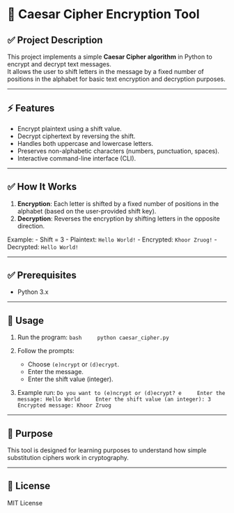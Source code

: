 # 🔐 Caesar Cipher Encryption Tool

## ✅ Project Description

This project implements a simple **Caesar Cipher algorithm** in Python
to encrypt and decrypt text messages.\
It allows the user to shift letters in the message by a fixed number of
positions in the alphabet for basic text encryption and decryption
purposes.

------------------------------------------------------------------------

## ⚡ Features

-   Encrypt plaintext using a shift value.
-   Decrypt ciphertext by reversing the shift.
-   Handles both uppercase and lowercase letters.
-   Preserves non-alphabetic characters (numbers, punctuation, spaces).
-   Interactive command-line interface (CLI).

------------------------------------------------------------------------

## ✅ How It Works

1.  **Encryption**: Each letter is shifted by a fixed number of
    positions in the alphabet (based on the user-provided shift key).
2.  **Decryption**: Reverses the encryption by shifting letters in the
    opposite direction.

Example: - Shift = 3 - Plaintext: `Hello World!` - Encrypted:
`Khoor Zruog!` - Decrypted: `Hello World!`

------------------------------------------------------------------------

## ✅ Prerequisites

-   Python 3.x

------------------------------------------------------------------------

## 🚀 Usage

1.  Run the program: `bash     python caesar_cipher.py`

2.  Follow the prompts:

    -   Choose `(e)ncrypt` or `(d)ecrypt`.
    -   Enter the message.
    -   Enter the shift value (integer).

3.  Example run:
    `Do you want to (e)ncrypt or (d)ecrypt? e     Enter the message: Hello World     Enter the shift value (an integer): 3     Encrypted message: Khoor Zruog`

------------------------------------------------------------------------

## 🎯 Purpose

This tool is designed for learning purposes to understand how simple
substitution ciphers work in cryptography.

------------------------------------------------------------------------

## 📄 License

MIT License
